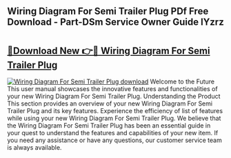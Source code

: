 ## Wiring Diagram For Semi Trailer Plug PDf Free Download - Part-DSm Service Owner Guide lYzrz

# <h2><a href="http://dfouiwv.blite.top/?on=Wiring+Diagram+For+Semi+Trailer+Plug">🔗Download New 👉🔴 Wiring Diagram For Semi Trailer Plug</a></h2>

[![Wiring Diagram For Semi Trailer Plug download](https://i.imgur.com/lujVjoI.png)](http://dfouiwv.blite.top/?on=Wiring+Diagram+For+Semi+Trailer+Plug)
Welcome to the Future This user manual showcases the innovative features and functionalities of your new Wiring Diagram For Semi Trailer Plug. Understanding the Product This section provides an overview of your new Wiring Diagram For Semi Trailer Plug and its key features. Experience the efficiency of list of features while using your new Wiring Diagram For Semi Trailer Plug. We believe that the Wiring Diagram For Semi Trailer Plug has been an essential guide in your quest to understand the features and capabilities of your new item. If you need any assistance or have any questions, our customer service team is always available.
